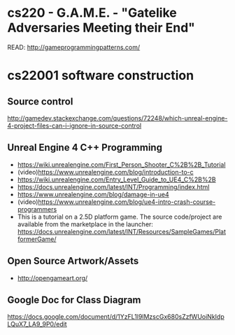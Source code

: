 cs220 - G.A.M.E. - "Gatelike Adversaries Meeting their End"
=====

READ: http://gameprogrammingpatterns.com/

cs22001 software construction
===

Source control
--------------
http://gamedev.stackexchange.com/questions/72248/which-unreal-engine-4-project-files-can-i-ignore-in-source-control

Unreal Engine 4 C++ Programming
------------------------------------
* https://wiki.unrealengine.com/First_Person_Shooter_C%2B%2B_Tutorial
* (video)https://www.unrealengine.com/blog/introduction-to-c
* https://wiki.unrealengine.com/Entry_Level_Guide_to_UE4_C%2B%2B
* https://docs.unrealengine.com/latest/INT/Programming/index.html
* https://www.unrealengine.com/blog/damage-in-ue4
* (video)https://www.unrealengine.com/blog/ue4-intro-crash-course-programmers
* This is a tutorial on a 2.5D platform game.  The source code/project are available from the marketplace in the launcher: https://docs.unrealengine.com/latest/INT/Resources/SampleGames/PlatformerGame/


Open Source Artwork/Assets
--------------------------
* http://opengameart.org/

Google Doc for Class Diagram
------------------------------
https://docs.google.com/document/d/1YzFL1l9lMzscGx680sZzfWUoiNkIdpLQuX7_LA9_9P0/edit
